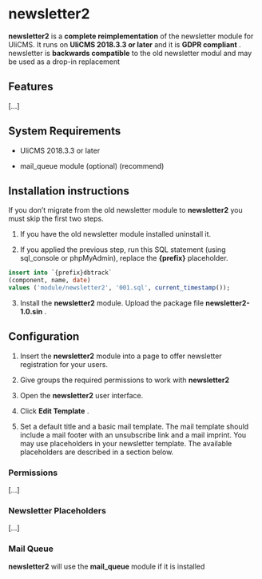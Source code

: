 
# newsletter2

**newsletter2** is a **complete reimplementation**  of the newsletter module for UliCMS. It runs on **UliCMS 2018.3.3 or later**  and it is **GDPR compliant**  . newsletter is **backwards compatible**  to the old newsletter modul and may be used as a drop-in replacement

## Features

[...]

## System Requirements

* UliCMS 2018.3.3 or later

* mail_queue module (optional) (recommend)

## Installation instructions

If you don’t migrate from the old newsletter module to **newsletter2**  you must skip the first two steps.

1. If you have the old newsletter module installed uninstall it.

2. If you applied the previous step, run this SQL statement (using sql_console or phpMyAdmin), replace the **{prefix}**  placeholder.

```sql
insert into `{prefix}dbtrack` 
(component, name, date) 
values ('module/newsletter2', '001.sql', current_timestamp());
```

3. Install the **newsletter2**  module. Upload the package file **newsletter2-1.0.sin**  .

## Configuration

1. Insert the **newsletter2**  module into a page to offer newsletter registration for your users.

2. Give groups the required permissions to work with **newsletter2** 

3. Open the **newsletter2**  user interface.

4. Click **Edit Template**  .

5. Set a default title and a basic mail template. The mail template should include a mail footer with an unsubscribe link and a mail imprint. You may use placeholders in your newsletter template. The available placeholders are described in a section below.

### Permissions

[...]

### Newsletter Placeholders

[...]

### Mail Queue

**newsletter2**  will use the **mail_queue**  module if it is installed